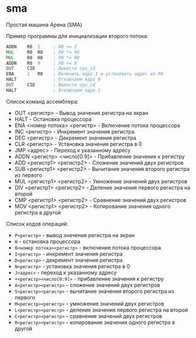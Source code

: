 # sma

Простая машина Арена (SMA)

Пример программы для инициализации второго потока:

```asm
ADDN    R0  2     ; R0 += 2
MUL     R0  R0    ; R0 *= R0
MUL     R0  R0    ; R0 *= R0
ADDN    R0  9     ; R0 += 9
OUT     CID       ; Вывести cpu_id 
ENA     1   R0    ; Включить ядро 1 и установить адрес из R0
HALT              ; Отключаем ядро 0
OUT     CID       ; Вывести cpu_id 
HALT              ; Отключаем ядро 1
```

Список команд ассемблера:

- OUT <регистр> - Вывод значения регистра на экран
- HALT - Остановка процессора
- ENA <номер потока> <регистр> - Включение потока процессора
- INC <регистр> - Инкремент значения регистра
- DEC <регистр> - Декремент значения регистра
- CLR <регистр> - Установка значения регистра в 0
- JMP <адрес> - Переход к указанному адресу
- ADDN <регистр> <число[0:9]> - Прибавление значения к регистру
- ADD <регистр1> <регистр2> - Сложение значений двух регистров
- SUB <регистр1> <регистр2> - Вычитание значения второго регистра из первого
- MUL <регистр1> <регистр2> - Умножение значений двух регистров
- DIV <регистр1> <регистр2> - Деление значения первого регистра на второй
- CMP <регистр1> <регистр2> - Сравнение значений двух регистров
- MOV <регистр1> <регистр2> - Копирование значения одного регистра в другой

Список кодов операций:

- `P<регистр>` - вывод значения регистра на экран
- `H` - остановка процессора
- `O<номер потока><регистр>` - включение потока процессора
- `I<регистр>` - инкремент значения регистра
- `D<регистр>` - декремент значения регистра
- `N<регистр>` - установка значения регистра в 0
- `J<адрес>` - переход к указанному адресу
- `+<регистр><число[0:9]>` - прибавление значения к регистру
- `A<регистр><регистр>` - сложение значений двух регистров
- `S<регистр><регистр>` - вычитание значения второго регистра из первого
- `M<регистр><регистр>` - умножение значений двух регистров
- `L<регистр><регистр>` - деление значения первого регистра на второй
- `C<регистр><регистр>` - сравнение значений двух регистров
- `R<регистр><регистр>` - копирование значения одного регистра в другой
